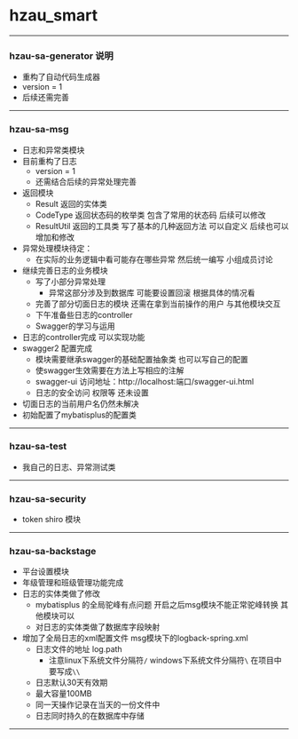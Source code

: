 # hzau_smart

---

### hzau-sa-generator 说明

- 重构了自动代码生成器
- version = 1
- 后续还需完善

---

### hzau-sa-msg

- 日志和异常类模块
- 目前重构了日志
  - version = 1
  - 还需结合后续的异常处理完善
- 返回模块
  - Result 返回的实体类
  - CodeType 返回状态码的枚举类 包含了常用的状态码  后续可以修改
  - ResultUtil 返回的工具类 写了基本的几种返回方法  可以自定义  后续也可以增加和修改
- 异常处理模块待定：
  - 在实际的业务逻辑中看可能存在哪些异常 然后统一编写  小组成员讨论
- 继续完善日志的业务模块
  - 写了小部分异常处理 
    - 异常这部分涉及到数据库  可能要设置回滚  根据具体的情况看
  - 完善了部分切面日志的模块  还需在拿到当前操作的用户  与其他模块交互
  - 下午准备些日志的controller
  - Swagger的学习与运用
- 日志的controller完成 可以实现功能
- swagger2 配置完成
  - 模块需要继承swagger的基础配置抽象类 也可以写自己的配置
  - 使swagger生效需要在方法上写相应的注解
  - swagger-ui 访问地址：http://localhost:端口/swagger-ui.html
  - 日志的安全访问  权限等  还未设置
- 切面日志的当前用户名仍然未解决
- 初始配置了mybatisplus的配置类

---

### hzau-sa-test

- 我自己的日志、异常测试类

---

### hzau-sa-security

- token shiro 模块

---


### hzau-sa-backstage

- 平台设置模块
- 年级管理和班级管理功能完成
- 日志的实体类做了修改
  - mybatisplus 的全局驼峰有点问题  开启之后msg模块不能正常驼峰转换 其他模块可以
  - 对日志的实体类做了数据库字段映射
- 增加了全局日志的xml配置文件 msg模块下的logback-spring.xml
  - 日志文件的地址 log.path
    - 注意linux下系统文件分隔符`/` windows下系统文件分隔符`\` 在项目中要写成`\\`
  - 日志默认30天有效期
  - 最大容量100MB
  - 同一天操作记录在当天的一份文件中
  - 日志同时持久的在数据库中存储

---




